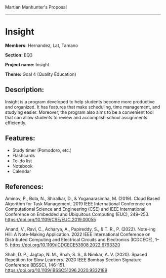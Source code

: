 Martian Manhunter's Proposal

---

# Insight

**Members:** Hernandez, Lat, Tamano

**Section:** EQ3

**Project name:** Insight

**Theme:** Goal 4 (Quality Education)

## Description:
Insight is a program developed to help students become more productive and organized. It has features that make scheduling, time management, and studying easier. Moreover, the program also aims to be a convenient tool that can allow students to review and accomplish school assignments efficiently.
    
## Features:
- Study timer (Pomodoro, etc.)
- Flashcards
- To-do list
- Notebook
- Calendar

## References:
Aminov, P., Bola, N., Shiralkar, D., & Yoganarasimha, M. (2019). Cloud Based Algorithm for Task Management. 2019 IEEE International Conference on Computational Science and Engineering (CSE) and IEEE International Conference on Embedded and Ubiquitous Computing (EUC), 249–253. https://doi.org/10.1109/CSE/EUC.2019.00055

Anand, V., Ravi, C., Acharya, A., Papireddy, S., & T. R., P. (2022). Note-ing Hill: A Note-Making Application. 2022 IEEE International Conference on Distributed Computing and Electrical Circuits and Electronics (ICDCECE), 1–5. https://doi.org/10.1109/ICDCECE53908.2022.9793320

Shah, D. P., Jagtap, N. M., Shah, S. S., & Nimkar, A. V. (2020). Spaced Repetition for Slow Learners. 2020 IEEE Bombay Section Signature Conference (IBSSC), 146–151. https://doi.org/10.1109/IBSSC51096.2020.9332189
